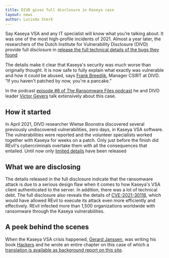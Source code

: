 ```yaml
---
title: DIVD gives full disclosure in Kaseya case
layout: news
author: Lucinda Sterk
---
```

Say Kaseya VSA and any IT specialist will know what you’re talking about. It was one of the most high-profile incidents of 2021. Almost a year later, the researchers of the Dutch Institute for Vulnerability Disclosure (DIVD) provide full disclosure in [release the full technical details of the bugs they found](https://csirt.divd.nl/2022/04/04/Kaseya-VSA-Full-Disclosure/)

The details make it clear that Kaseya's security was much worse than originally thought.
It is now safe to fully explain what exactly was vulnerable and how it could be abused, says [Frank Breedijk](/team/Frank%20Breedijk), Manager CSIRT at DIVD. “If you haven't patched by now, you're a pancake.”

In the podcast [episode #6 of The Ransomware Files podcast](https://www.bankinfosecurity.com/interviews/ransomware-files-episode-6-kaseya-revil-i-5045) he and DIVD leader [Victor Gevers](/team/Victor%20Gevers) talk extensively about this case.

How it started
---
In April 2021, DIVD researcher Wietse Boonstra discovered several previously undiscovered vulnerabilities, zero days, in Kaseya VSA software. The vulnerabilities were reported and the volunteer specialists worked together with Kaseya for weeks on a patch. Only just before the finish did REvil's cybercriminals overtake them with all the consequences that entailed. Until now only [limited details](https://csirt.divd.nl/2021/07/07/Kaseya-Limited-Disclosure/) have been released

What we are disclosing
----------------------
The details released in the full disclosure indicate that the ransomware attack is due to a serious design flaw when it comes to how Kaseya's VSA client authenticated to the server. In addition, there was a lot of technical debt. The full disclosure also reveals the details of [CVE-2021-30118](https://csirt.divd.nl/CVE-2021-30118), which would have allowed REvil to execute its attack even more efficiently and effectively. REvil infected more than 1,500 organizations worldwide with ransomware through the Kaseya vulnerabilities.

A peek behind the scenes
------------------------
When the Kaseya VSA crisis happened, [Gerard Janssen](/team/Gerard%20Janssen/), was writing his book [Hackers](https://www.thomasrap.nl/boek/hackers/) and he wrote an entire chapter on this case of which a [translation is available as background report on this site](/reports/2021-00002-Kaseya%20VSA%20behind%20the%20scenes/).
